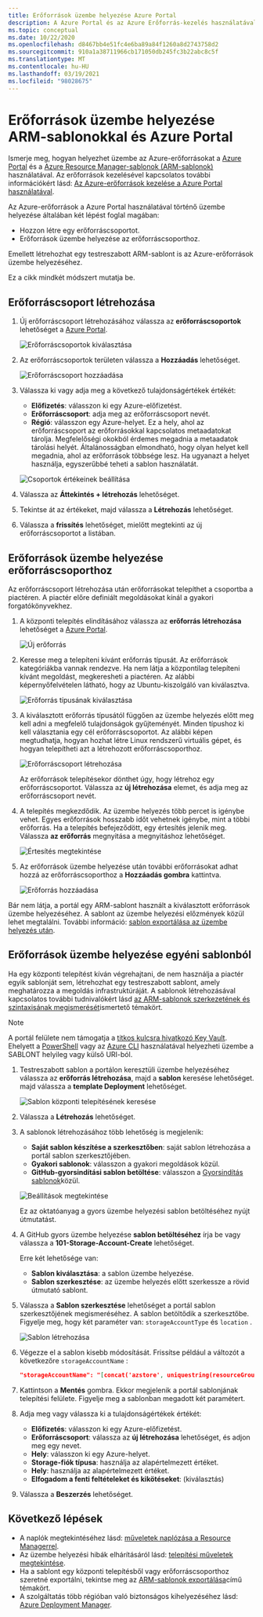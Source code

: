 ```yaml
---
title: Erőforrások üzembe helyezése Azure Portal
description: A Azure Portal és az Azure Erőforrás-kezelés használatával az erőforrásokat üzembe helyezheti az előfizetésében található erőforráscsoporthoz.
ms.topic: conceptual
ms.date: 10/22/2020
ms.openlocfilehash: d8467bb4e51fc4e6ba89a84f1260a8d2743758d2
ms.sourcegitcommit: 910a1a38711966cb171050db245fc3b22abc8c5f
ms.translationtype: MT
ms.contentlocale: hu-HU
ms.lasthandoff: 03/19/2021
ms.locfileid: "98028675"
---
```

# <a name="deploy-resources-with-arm-templates-and-azure-portal"></a>Erőforrások üzembe helyezése ARM-sablonokkal és Azure Portal

Ismerje meg, hogyan helyezhet üzembe az Azure-erőforrásokat a [Azure Portal](https://portal.azure.com) és a [Azure Resource Manager-sablonok (ARM-sablonok)](overview.md) használatával. Az erőforrások kezelésével kapcsolatos további információkért lásd: [Az Azure-erőforrások kezelése a Azure Portal használatával](../management/manage-resources-portal.md).

Az Azure-erőforrások a Azure Portal használatával történő üzembe helyezése általában két lépést foglal magában:

- Hozzon létre egy erőforráscsoportot.
- Erőforrások üzembe helyezése az erőforráscsoporthoz.

Emellett létrehozhat egy testreszabott ARM-sablont is az Azure-erőforrások üzembe helyezéséhez.

Ez a cikk mindkét módszert mutatja be.

## <a name="create-a-resource-group"></a>Erőforráscsoport létrehozása

1. Új erőforráscsoport létrehozásához válassza az **erőforráscsoportok** lehetőséget a [Azure Portal](https://portal.azure.com).

   ![Erőforráscsoportok kiválasztása](./media/deploy-portal/select-resource-groups.png)

1. Az erőforráscsoportok területen válassza a **Hozzáadás** lehetőséget.

   ![Erőforráscsoport hozzáadása](./media/deploy-portal/add-resource-group.png)

1. Válassza ki vagy adja meg a következő tulajdonságértékek értékét:

    - **Előfizetés**: válasszon ki egy Azure-előfizetést.
    - **Erőforráscsoport**: adja meg az erőforráscsoport nevét.
    - **Régió**: válasszon egy Azure-helyet. Ez a hely, ahol az erőforráscsoport az erőforrásokkal kapcsolatos metaadatokat tárolja. Megfelelőségi okokból érdemes megadnia a metaadatok tárolási helyét. Általánosságban elmondható, hogy olyan helyet kell megadnia, ahol az erőforrások többsége lesz. Ha ugyanazt a helyet használja, egyszerűbbé teheti a sablon használatát.

   ![Csoportok értékeinek beállítása](./media/deploy-portal/set-group-properties.png)

1. Válassza az **Áttekintés + létrehozás** lehetőséget.
1. Tekintse át az értékeket, majd válassza a **Létrehozás** lehetőséget.
1. Válassza a **frissítés** lehetőséget, mielőtt megtekinti az új erőforráscsoportot a listában.

## <a name="deploy-resources-to-a-resource-group"></a>Erőforrások üzembe helyezése erőforráscsoporthoz

Az erőforráscsoport létrehozása után erőforrásokat telepíthet a csoportba a piactéren. A piactér előre definiált megoldásokat kínál a gyakori forgatókönyvekhez.

1. A központi telepítés elindításához válassza az **erőforrás létrehozása** lehetőséget a [Azure Portal](https://portal.azure.com).

   ![Új erőforrás](./media/deploy-portal/new-resources.png)

1. Keresse meg a telepíteni kívánt erőforrás típusát. Az erőforrások kategóriákba vannak rendezve. Ha nem látja a központilag telepíteni kívánt megoldást, megkeresheti a piactéren. Az alábbi képernyőfelvételen látható, hogy az Ubuntu-kiszolgáló van kiválasztva.

   ![Erőforrás típusának kiválasztása](./media/deploy-portal/select-resource-type.png)

1. A kiválasztott erőforrás típusától függően az üzembe helyezés előtt meg kell adni a megfelelő tulajdonságok gyűjteményét. Minden típushoz ki kell választania egy cél erőforráscsoportot. Az alábbi képen megtudhatja, hogyan hozhat létre Linux rendszerű virtuális gépet, és hogyan telepítheti azt a létrehozott erőforráscsoporthoz.

   ![Erőforráscsoport létrehozása](./media/deploy-portal/select-existing-group.png)

   Az erőforrások telepítésekor dönthet úgy, hogy létrehoz egy erőforráscsoportot. Válassza az **új létrehozása** elemet, és adja meg az erőforráscsoport nevét.

1. A telepítés megkezdődik. Az üzembe helyezés több percet is igénybe vehet. Egyes erőforrások hosszabb időt vehetnek igénybe, mint a többi erőforrás. Ha a telepítés befejeződött, egy értesítés jelenik meg. Válassza **az erőforrás** megnyitása a megnyitáshoz lehetőséget.

   ![Értesítés megtekintése](./media/deploy-portal/view-notification.png)

1. Az erőforrások üzembe helyezése után további erőforrásokat adhat hozzá az erőforráscsoporthoz a **Hozzáadás gombra** kattintva.

   ![Erőforrás hozzáadása](./media/deploy-portal/add-resource.png)

Bár nem látja, a portál egy ARM-sablont használt a kiválasztott erőforrások üzembe helyezéséhez. A sablont az üzembe helyezési előzmények közül lehet megtalálni. További információ: [sablon exportálása az üzembe helyezés után](export-template-portal.md#export-template-after-deployment).

## <a name="deploy-resources-from-custom-template"></a>Erőforrások üzembe helyezése egyéni sablonból

Ha egy központi telepítést kíván végrehajtani, de nem használja a piactér egyik sablonját sem, létrehozhat egy testreszabott sablont, amely meghatározza a megoldás infrastruktúráját. A sablonok létrehozásával kapcsolatos további tudnivalókért lásd [az ARM-sablonok szerkezetének és szintaxisának megismerését](template-syntax.md)ismertető témakört.

> [!NOTE]
> A portál felülete nem támogatja a [titkos kulcsra hivatkozó Key Vault](key-vault-parameter.md). Ehelyett a [PowerShell](deploy-powershell.md) vagy az [Azure CLI](deploy-cli.md) használatával helyezheti üzembe a SABLONT helyileg vagy külső URI-ból.

1. Testreszabott sablon a portálon keresztüli üzembe helyezéséhez válassza az **erőforrás létrehozása**, majd a **sablon** keresése lehetőséget. majd válassza a **template Deployment** lehetőséget.

   ![Sablon központi telepítésének keresése](./media/deploy-portal/search-template.png)

1. Válassza a **Létrehozás** lehetőséget.
1. A sablonok létrehozásához több lehetőség is megjelenik:

    - **Saját sablon készítése a szerkesztőben**: saját sablon létrehozása a portál sablon szerkesztőjében.
    - **Gyakori sablonok**: válasszon a gyakori megoldások közül.
    - **GitHub-gyorsindítási sablon betöltése**: válasszon a [Gyorsindítás sablonok](https://azure.microsoft.com/resources/templates/)közül.

   ![Beállítások megtekintése](./media/deploy-portal/see-options.png)

    Ez az oktatóanyag a gyors üzembe helyezési sablon betöltéséhez nyújt útmutatást.

1. A GitHub gyors üzembe helyezése **sablon betöltéséhez** írja be vagy válassza a **101-Storage-Account-Create** lehetőséget.

    Erre két lehetősége van:

    - **Sablon kiválasztása**: a sablon üzembe helyezése.
    - **Sablon szerkesztése**: az üzembe helyezés előtt szerkessze a rövid útmutató sablont.

1. Válassza a **Sablon szerkesztése** lehetőséget a portál sablon szerkesztőjének megismeréséhez. A sablon betöltődik a szerkesztőbe. Figyelje meg, hogy két paraméter van: `storageAccountType` és `location` .

   ![Sablon létrehozása](./media/deploy-portal/show-json.png)

1. Végezze el a sablon kisebb módosítását. Frissítse például a változót a következőre `storageAccountName` :

    ```json
    "storageAccountName": "[concat('azstore', uniquestring(resourceGroup().id))]"
    ```

1. Kattintson a **Mentés** gombra. Ekkor megjelenik a portál sablonjának telepítési felülete. Figyelje meg a sablonban megadott két paramétert.
1. Adja meg vagy válassza ki a tulajdonságértékek értékét:

    - **Előfizetés**: válasszon ki egy Azure-előfizetést.
    - **Erőforráscsoport**: válassza az **új létrehozása** lehetőséget, és adjon meg egy nevet.
    - **Hely**: válasszon ki egy Azure-helyet.
    - **Storage-fiók típusa**: használja az alapértelmezett értéket.
    - **Hely**: használja az alapértelmezett értéket.
    - **Elfogadom a fenti feltételeket és kikötéseket**: (kiválasztás)

1. Válassza a **Beszerzés** lehetőséget.

## <a name="next-steps"></a>Következő lépések

- A naplók megtekintéséhez lásd: [műveletek naplózása a Resource Managerrel](../management/view-activity-logs.md).
- Az üzembe helyezési hibák elhárításáról lásd: [telepítési műveletek megtekintése](deployment-history.md).
- Ha a sablont egy központi telepítésből vagy erőforráscsoporthoz szeretné exportálni, tekintse meg az [ARM-sablonok exportálása](export-template-portal.md)című témakört.
- A szolgáltatás több régióban való biztonságos kihelyezéséhez lásd: [Azure Deployment Manager](deployment-manager-overview.md).
